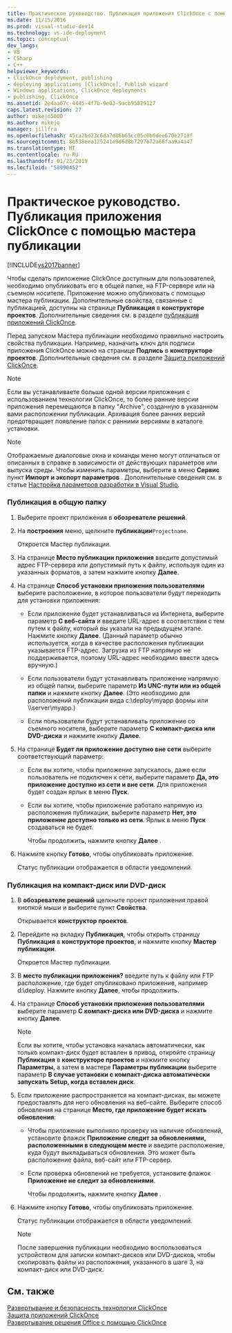 ```yaml
---
title: Практическое руководство. Публикация приложения ClickOnce с помощью мастера публикации | Документация Майкрософт
ms.date: 11/15/2016
ms.prod: visual-studio-dev14
ms.technology: vs-ide-deployment
ms.topic: conceptual
dev_langs:
- VB
- CSharp
- C++
helpviewer_keywords:
- ClickOnce deployment, publishing
- deploying applications [ClickOnce], Publish wizard
- Windows applications, ClickOnce deployments
- publishing, ClickOnce
ms.assetid: 2e4aa67c-4445-4f7b-9e03-9acb95829127
caps.latest.revision: 27
author: mikejo5000
ms.author: mikejo
manager: jillfra
ms.openlocfilehash: 45ca2bd23c6da7d86b65cc05c0b0dee670e2718f
ms.sourcegitcommit: 8b538eea125241e9d6d8b7297b72a66faa9a4a47
ms.translationtype: MT
ms.contentlocale: ru-RU
ms.lasthandoff: 01/23/2019
ms.locfileid: "58990452"
---
```

# <a name="how-to-publish-a-clickonce-application-using-the-publish-wizard"></a>Практическое руководство. Публикация приложения ClickOnce с помощью мастера публикации
[!INCLUDE[vs2017banner](../includes/vs2017banner.md)]

Чтобы сделать приложение ClickOnce доступным для пользователей, необходимо опубликовать его в общей папке, на FTP-сервере или на съемном носителе. Приложение можно опубликовать с помощью мастера публикации. Дополнительные свойства, связанные с публикацией, доступны на странице **Публикация** в **конструкторе проектов**. Дополнительные сведения см. в разделе [публикация приложений ClickOnce](../deployment/publishing-clickonce-applications.md).  
  
 Перед запуском Мастера публикации необходимо правильно настроить свойства публикации. Например, назначить ключ для подписи приложения ClickOnce можно на странице **Подпись** в **конструкторе проектов**. Дополнительные сведения см. в разделе [Защита приложений ClickOnce](../deployment/securing-clickonce-applications.md).  
  
> [!NOTE]
>  Если вы устанавливаете больше одной версии приложения с использованием технологии ClickOnce, то более ранние версии приложения перемещаются в папку "Archive", созданную в указанном вами расположении публикации. Архивация более ранних версий предотвращает появление папок с ранними версиями в каталоге установки.  
  
> [!NOTE]
>  Отображаемые диалоговые окна и команды меню могут отличаться от описанных в справке в зависимости от действующих параметров или выпуска среды. Чтобы изменить параметры, выберите в меню **Сервис** пункт **Импорт и экспорт параметров** . Дополнительные сведения см. в статье [Настройка параметров разработки в Visual Studio](http://msdn.microsoft.com/22c4debb-4e31-47a8-8f19-16f328d7dcd3).  
  
### <a name="to-publish-to-a-file-share-or-path"></a>Публикация в общую папку  
  
1. Выберите проект приложения в **обозревателе решений**.  
  
2. На **построения** меню, щелкните **публикации**`Projectname`.  
  
    Откроется Мастер публикации.  
  
3. На странице **Место публикации приложения** введите допустимый адрес FTP-сервера или допустимый путь к файлу, используя один из указанных форматов, а затем нажмите кнопку **Далее**.  
  
4. На странице **Способ установки приложения пользователями** выберите расположение, в которое пользователи будут переходить для установки приложения:  
  
   -   Если приложение будет устанавливаться из Интернета, выберите параметр **С веб-сайта** и введите URL-адрес в соответствии с тем путем к файлу, который вы указали на предыдущем этапе. Нажмите кнопку **Далее**. (Данный параметр обычно используется, когда в качестве расположения публикации указывается FTP-адрес. Загрузка из FTP напрямую не поддерживается, поэтому URL-адрес необходимо ввести здесь вручную.)  
  
   -   Если пользователи будут устанавливать приложение напрямую из общей папки, выберите параметр **Из UNC-пути или из общей папки** и нажмите кнопку **Далее**. (Это необходимо для расположений публикации вида c:\deploy\myapp формы или \\\server\myapp.)  
  
   -   Если пользователи будут устанавливать приложение со съемного носителя, выберите параметр **C компакт-диска или DVD-диска** и нажмите кнопку **Далее**.  
  
5. На странице **Будет ли приложение доступно вне сети** выберите соответствующий параметр:  
  
   - Если вы хотите, чтобы приложение запускалось, даже если пользователь не подключен к сети, выберите параметр **Да, это приложение доступно из сети и вне сети**. Для приложения будет создан ярлык в меню **Пуск**.  
  
   - Если вы хотите, чтобы приложение работало напрямую из расположения публикации, выберите параметр **Нет, это приложение доступно только из сети**. Ярлык в меню **Пуск** создаваться не будет.  
  
     Чтобы продолжить, нажмите кнопку **Далее** .  
  
6. Нажмите кнопку **Готово**, чтобы опубликовать приложение.  
  
    Статус публикации отображается в области уведомлений.  
  
### <a name="to-publish-to-a-cd-rom-or-dvd-rom"></a>Публикация на компакт-диск или DVD-диск  
  
1. В **обозревателе решений** щелкните проект приложения правой кнопкой мыши и выберите пункт **Свойства**.  
  
    Открывается **конструктор проектов**.  
  
2. Перейдите на вкладку **Публикация**, чтобы открыть страницу **Публикация** в **конструкторе проектов**, и нажмите кнопку **Мастер публикации**.  
  
    Откроется Мастер публикации.  
  
3. В **место публикации приложения?** введите путь к файлу или FTP расположение, где будет опубликовано приложение, например d:\deploy. Нажмите кнопку **Далее**, чтобы продолжить.  
  
4. На странице **Способ установки приложения пользователями** выберите параметр **С компакт-диска или DVD-диска** и нажмите кнопку **Далее**.  
  
   > [!NOTE]
   >  Если вы хотите, чтобы установка началась автоматически, как только компакт-диск будет вставлен в привод, откройте страницу **Публикация** в **конструкторе проектов** и нажмите кнопку **Параметры**, а затем в мастере **Параметры публикации** выберите параметр **В случае установки с компакт-диска автоматически запускать Setup, когда вставлен диск**.  
  
5. Если приложение распространяется на компакт-дисках, вы можете предоставлять для него обновления на веб-сайте. Выберите способ обновления на странице **Место, где приложение будет искать обновления**:  
  
   - Чтобы приложение выполняло проверку на наличие обновлений, установите флажок **Приложение следит за обновлениями, расположенными в следующем месте** и введите расположение, куда будут выкладываться обновления. Это может быть расположение файла, веб-сайт или FTP-сервер.  
  
   - Если проверка обновлений не требуется, установите флажок **Приложение не следит за обновлениями**.  
  
     Чтобы продолжить, нажмите кнопку **Далее** .  
  
6. Нажмите кнопку **Готово**, чтобы опубликовать приложение.  
  
    Статус публикации отображается в области уведомлений.  
  
   > [!NOTE]
   >  После завершения публикации необходимо воспользоваться устройством для записки компакт-дисков или DVD-дисков, чтобы скопировать файлы из расположения, указанного в шаге 3, на компакт-диск или DVD-диск.  
  
## <a name="see-also"></a>См. также  
 [Развертывание и безопасность технологии ClickOnce](../deployment/clickonce-security-and-deployment.md)   
 [Защита приложений ClickOnce](../deployment/securing-clickonce-applications.md)   
 [Развертывание решения Office с помощью ClickOnce](http://msdn.microsoft.com/library/feb516b3-5e4d-449a-9fd2-347d08d90252)
